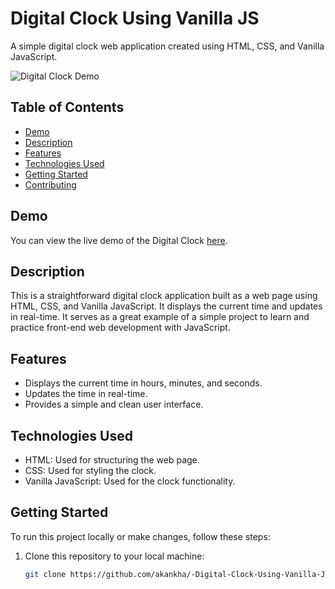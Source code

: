 # Digital Clock Using Vanilla JS

A simple digital clock web application created using HTML, CSS, and Vanilla JavaScript.

![Digital Clock Demo](https://img001.prntscr.com/file/img001/NGE4nzTpRiSgMYIKpSIhwA.png)

## Table of Contents

- [Demo](#demo)
- [Description](#description)
- [Features](#features)
- [Technologies Used](#technologies-used)
- [Getting Started](#getting-started)
- [Contributing](#contributing)

## Demo

You can view the live demo of the Digital Clock [here](https://akankha.github.io/-Digital-Clock-Using-Vanilla-JS/).

## Description

This is a straightforward digital clock application built as a web page using HTML, CSS, and Vanilla JavaScript. It displays the current time and updates in real-time. It serves as a great example of a simple project to learn and practice front-end web development with JavaScript.

## Features

- Displays the current time in hours, minutes, and seconds.
- Updates the time in real-time.
- Provides a simple and clean user interface.

## Technologies Used

- HTML: Used for structuring the web page.
- CSS: Used for styling the clock.
- Vanilla JavaScript: Used for the clock functionality.

## Getting Started

To run this project locally or make changes, follow these steps:

1. Clone this repository to your local machine:

   ```bash
   git clone https://github.com/akankha/-Digital-Clock-Using-Vanilla-JS.git
